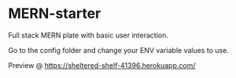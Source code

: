 # MERN-starter
Full stack MERN plate with basic user interaction.

Go to the config folder and change your ENV variable values to use.

Preview @ https://sheltered-shelf-41396.herokuapp.com/
